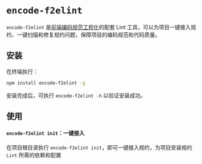 # `encode-f2elint`

`encode-f2elint` 是[前端编码规范工程化](https://github.com/litterbell/f2e-encode-spec)的配套 Lint 工具，可以为项目一键接入规约、一键扫描和修复规约问题，保障项目的编码规范和代码质量。


## 安装

在终端执行：

```bash
npm install encode-f2elint -g
```

安装完成后，可执行 `encode-f2elint -h` 以验证安装成功。

## 使用

#### `encode-f2elint init`：一键接入

在项目根目录执行 `encode-f2elint init`，即可一键接入规约，为项目安装规约 `Lint` 所需的依赖和配置